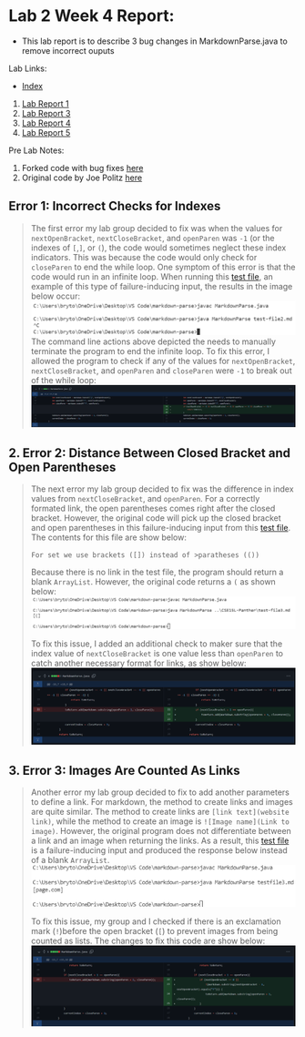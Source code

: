 # Lab 2 Week 4 Report:
- This lab report is to describe 3 bug changes in MarkdownParse.java to remove incorrect ouputs

Lab Links:
- [Index](https://lbryton.github.io/cse15l-lab-reports/index.html)
1. [Lab Report 1](https://lbryton.github.io/cse15l-lab-reports/LabReport1/lab-report-1-week-2.html)
2. [Lab Report 3](https://lbryton.github.io/cse15l-lab-reports/LabReport3/lab-report-3-week-6.html)
3. [Lab Report 4](https://lbryton.github.io/cse15l-lab-reports/LabReport4/lab-report-4-week-8.html)
4. [Lab Report 5](https://lbryton.github.io/cse15l-lab-reports/LabReport5/lab-report-5-week-10.html)

Pre Lab Notes:

1. Forked code with bug fixes [here](https://github.com/lbryton/markdown-parse)
2. Original code by Joe Politz [here](https://github.com/ucsd-cse15l-w22/markdown-parse)

## Error 1: Incorrect Checks for Indexes
> The first error my lab group decided to fix was when the values for  `nextOpenBracket`, `nextCloseBracket`, and `openParen` was `-1` (or the indexes of `[`,`]`, or `(`), the code would sometimes neglect these index indicators. This was because the code would only check for `closeParen` to end the while loop. One symptom of this error is that the code would run in an infinite loop. When running this [test file](https://github.com/lbryton/markdown-parse/blob/main/testfile1.md), an example of this type of failure-inducing input, the results in the image below occur:
![Image](Part1A.png)
>The command line actions above depicted the needs to manually terminate the program to end the infinite loop.
To fix this error, I allowed the program to check if any of the values for `nextOpenBracket`, `nextCloseBracket`, and `openParen` and `closeParen` were `-1` to break out of the while loop:
>![Image](Part1diff.png)


## 2. Error 2: Distance Between Closed Bracket and Open Parentheses
> The next error my lab group decided to fix was the difference in index values from `nextCloseBracket`, and `openParen`. For a correctly formated link, the open parentheses comes right after the closed bracket. However, the original code will pick up the closed bracket and open parentheses in this failure-inducing input from this [test file](https://github.com/lbryton/markdown-parse/blob/main/testfile2.md). The contents for this file are show below:
>```
>For set we use brackets ([]) instead of >paratheses (())
>```
> Because there is no link in the test file, the program should return a blank `ArrayList`. However, the original code returns a `(` as shown below:
>![Image](Part2A.png)
>
>To fix this issue, I added an additional check to maker sure that the index value of `nextCloseBracket` is one value less than `openParen` to catch another necessary format for links, as show below:
>![Image](Part2diff.png)

## 3. Error 3: Images Are Counted As Links
> Another error my lab group decided to fix to add another parameters to define a link. For markdown, the method to create links and images are quite similar. The method to create links are `[link text](website link)`, while the method to create an image is `![Image name](Link to image)`.  However, the original program does not differentiate between a link and an image when returning the links. As a result, this [test file](https://github.com/lbryton/markdown-parse/blob/main/testfile3.md) is a failure-inducing input and produced the response below instead of a blank `ArrayList`.
>![Test](Part3A.png)
>
>To fix this issue, my group and I checked if there is an exclamation mark (`!`)before the open bracket (`[`) to prevent images from being counted as lists. The changes to fix this code are show below:
>![Image](Part3diff.png)